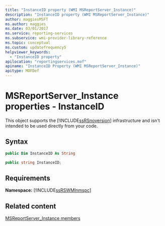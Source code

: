 ```yaml
---
title: "InstanceID property (WMI MSReportServer_Instance)"
description: "InstanceID property (WMI MSReportServer_Instance)"
author: maggiesMSFT
ms.author: maggies
ms.date: 03/01/2017
ms.service: reporting-services
ms.subservice: wmi-provider-library-reference
ms.topic: conceptual
ms.custom: updatefrequency5
helpviewer_keywords:
  - "InstanceID property"
apilocation: "reportingservices.mof"
apiname: "InstanceID Property (WMI MSReportServer_Instance)"
apitype: MOFDef
---
```

# MSReportServer_Instance properties - InstanceID
  This object supports the [!INCLUDE[ssRSnoversion](../../includes/ssrsnoversion-md.md)] infrastructure and isn't intended to be used directly from your code.  
  
## Syntax  
  
```vb  
public Dim InstanceID As String  
```  
  
```csharp  
public string InstanceID;  
```  
  
## Requirements  
 **Namespace:** [!INCLUDE[ssRSWMInmspc](../../includes/ssrswminmspc-md.md)]  
  
## Related content  
 [MSReportServer_Instance members](../../reporting-services/wmi-provider-library-reference/msreportserver-instance-members.md)  
  
  
